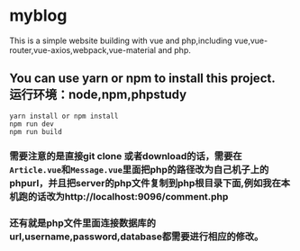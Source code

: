 # myblog
This is a simple website building with vue and php,including vue,vue-router,vue-axios,webpack,vue-material and php.

## You can use yarn or npm to install this project. <br>运行环境：node,npm,phpstudy
 
 ```
 yarn install or npm install
 npm run dev
 npm run build
 ```
 
### 需要注意的是直接git clone 或者download的话，需要在`Article.vue`和`Message.vue`里面把php的路径改为自己机子上的phpurl，并且把server的php文件复制到php根目录下面,例如我在本机跑的话改为http://localhost:9096/comment.php
### 还有就是php文件里面连接数据库的url,username,password,database都需要进行相应的修改。
